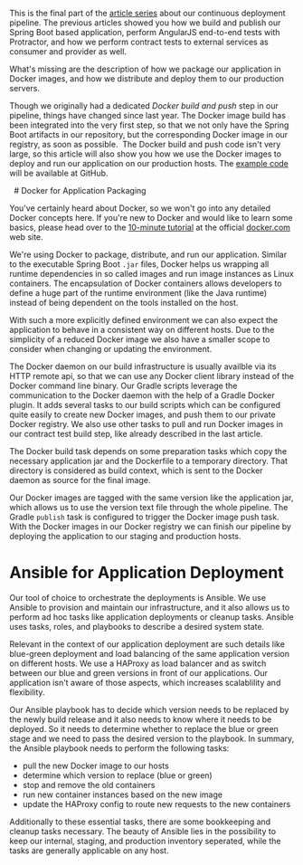This is the final part of the [article series](http://blog-it.hypoport.de/2014/07/25/a-continuous-deployment-pipeline-with-gradle-and-docker/) about our continuous deployment pipeline. The previous articles showed you how we build and publish our Spring Boot based application, perform AngularJS end-to-end tests with Protractor, and how we perform contract tests to external services as consumer and provider as well. 

What's missing are the description of how we package our application in Docker images, and how we distribute and deploy them to our production servers.

Though we originally had a dedicated *Docker build and push* step in our pipeline, things have changed since last year. The Docker image build has been integrated into the very first step, so that we not only have the Spring Boot artifacts in our repository, but the corresponding Docker image in our registry, as soon as possible.  The Docker build and push code isn't very large, so this article will also show you how we use the Docker images to deploy and run our application on our production hosts. The [example code](https://github.com/gesellix/pipeline-with-gradle-and-docker/tree/part5) will be available at GitHub.

  # Docker for Application Packaging

You've certainly heard about Docker, so we won't go into any detailed Docker concepts here. If you're new to Docker and would like to learn some basics, please head over to the [10-minute tutorial](https://www.docker.com/tryit/) at the official [docker.com](https://www.docker.com/) web site.

We're using Docker to package, distribute, and run our application. Similar to the executable Spring Boot `.jar` files, Docker helps us wrapping all runtime dependencies in so called images and run image instances as Linux containers. The encapsulation of Docker containers allows developers to define a huge part of the runtime environment (like the Java runtime) instead of being dependent on the tools installed on the host.

With such a more explicitly defined environment we can also expect the application to behave in a consistent way on different hosts. Due to the simplicity of a reduced Docker image we also have a smaller scope to consider when changing or updating the environment.

The Docker daemon on our build infrastructure is usually availble via its HTTP remote api, so that we can use any Docker client library instead of the Docker command line binary. Our Gradle scripts leverage the communication to the Docker daemon with the help of a Gradle Docker plugin. It adds several tasks to our build scripts which can be configured quite easily to create new Docker images, and push them to our private Docker registry. We also use other tasks to pull and run Docker images in our contract test build step, like already described in the last article.

The Docker build task depends on some preparation tasks which copy the necessary application jar and the Dockerfile to a temporary directory. That directory is considered as build context, which is sent to the Docker daemon as source for the final image.

Our Docker images are tagged with the same version like the application jar, which allows us to use the version text file through the whole pipeline. The Gradle `publish` task is configured to trigger the Docker image push task. With the Docker images in our Docker registry we can finish our pipeline by deploying the application to our staging and production hosts.

# Ansible for Application Deployment

Our tool of choice to orchestrate the deployments is Ansible. We use Ansible to provision and maintain our infrastructure, and it also allows us to perform ad hoc tasks like application deployments or cleanup tasks. Ansible uses tasks, roles, and playbooks to describe a desired system state.

Relevant in the context of our application deployment are such details like blue-green deployment and load balancing of the same application version on different hosts. We use a HAProxy as load balancer and as switch between our blue and green versions in front of our applications. Our application isn't aware of those aspects, which increases scalablility and flexibility.

Our Ansible playbook has to decide which version needs to be replaced by the newly build release and it also needs to know where it needs to be deployed. So it needs to determine whether to replace the blue or green stage and we need to pass the desired version to the playbook. In summary, the Ansible playbook needs to perform the following tasks:

* pull the new Docker image to our hosts
* determine which version to replace (blue or green)
* stop and remove the old containers
* run new container instances based on the new image
* update the HAProxy config to route new requests to the new containers

Additionally to these essential tasks, there are some bookkeeping and cleanup tasks necessary. The beauty of Ansible lies in the possibility to keep our internal, staging, and production inventory seperated, while the tasks are generally applicable on any host.
